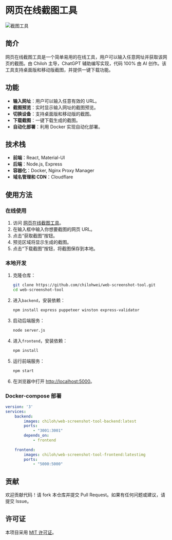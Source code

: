 # 网页在线截图工具

![截图工具](https://img.shields.io/badge/Web-Screenshot%20Tool-blue)

## 简介

网页在线截图工具是一个简单易用的在线工具，用户可以输入任意网址并获取该网页的截图。由 Chiloh 主导，ChatGPT 辅助编写实现，代码 100% 由 AI 创作。该工具支持桌面版和移动版截图，并提供一键下载功能。

## 功能

- **输入网址**：用户可以输入任意有效的 URL。
- **截图预览**：实时显示输入网址的截图预览。
- **切换设备**：支持桌面版和移动版的截图。
- **下载截图**：一键下载生成的截图。
- **自动化部署**：利用 Docker 实现自动化部署。

## 技术栈

- **前端**：React, Material-UI
- **后端**：Node.js, Express
- **容器化**：Docker, Nginx Proxy Manager
- **域名管理和 CDN**：Cloudflare

## 使用方法

### 在线使用

1. 访问 [网页在线截图工具](https://jietu.chiloh.com)。
2. 在输入框中输入你想要截图的网页 URL。
3. 点击“获取截图”按钮。
4. 预览区域将显示生成的截图。
5. 点击“下载截图”按钮，将截图保存到本地。

### 本地开发

1. 克隆仓库：
   ```bash
   git clone https://github.com/chilohwei/web-screenshot-tool.git 
   cd web-screenshot-tool
   ```

2. 进入`backend`，安装依赖：
   ```bash
   npm install express puppeteer winston express-validator
   ```

3. 启动后端服务：
   ```bash
   node server.js
   ```
4. 进入`frontend`，安装依赖：
   ```bash
   npm install
   ```
5. 运行前端服务：
   ```bash
   npm start
   ```

6. 在浏览器中打开 [http://localhost:5000](http://localhost:5000)。

### Docker-compose 部署

```yml
version: '3'
services:
    backend:
        images: chiloh/web-screenshot-tool-backend:latest
        ports:
            - "3001:3001"
        depends_on:
            - frontend
    
    frontend:
        images: chiloh/web-screenshot-tool-frontend:latestimg
        ports:
            - "5000:5000"
```

## 贡献

欢迎贡献代码！请 fork 本仓库并提交 Pull Request。如果有任何问题或建议，请提交 Issue。

## 许可证

本项目采用 [MIT 许可证](LICENSE)。
